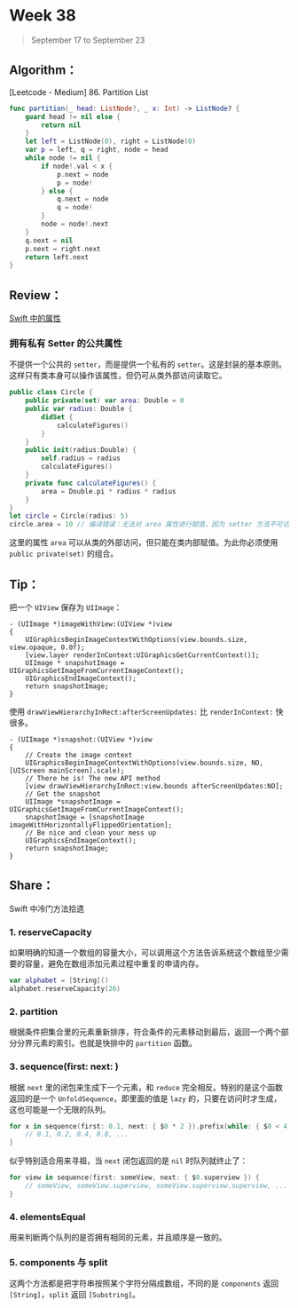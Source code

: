 # Week 38

> September 17 to September 23

## Algorithm：
[Leetcode - Medium] 86. Partition List

```swift
func partition(_ head: ListNode?, _ x: Int) -> ListNode? {
    guard head != nil else {
        return nil
    }
    let left = ListNode(0), right = ListNode(0)
    var p = left, q = right, node = head
    while node != nil {
        if node!.val < x {
            p.next = node
            p = node!
        } else {
            q.next = node
            q = node!
        }
        node = node!.next
    }
    q.next = nil
    p.next = right.next
    return left.next
}
```

## Review：

[Swift 中的属性](https://swift.gg/2018/09/18/properties-in-swift/)

### 拥有私有 Setter 的公共属性
不提供一个公共的 `setter`，而是提供一个私有的 `setter`。这是封装的基本原则。这样只有类本身可以操作该属性，但仍可从类外部访问读取它。

```swift
public class Circle {
    public private(set) var area: Double = 0
    public var radius: Double {
        didSet {
            calculateFigures()
        }
    }
    public init(radius:Double) {
        self.radius = radius
        calculateFigures()
    }
    private func calculateFigures() {
        area = Double.pi * radius * radius
    }
}
let circle = Circle(radius: 5)
circle.area = 10 // 编译错误：无法对 area 属性进行赋值，因为 setter 方法不可访问
```
这里的属性 `area` 可以从类的外部访问，但只能在类内部赋值。为此你必须使用 `public private(set)` 的组合。

## Tip：
把一个 `UIView` 保存为 `UIImage`：
```objc
- (UIImage *)imageWithView:(UIView *)view
{
    UIGraphicsBeginImageContextWithOptions(view.bounds.size, view.opaque, 0.0f);
    [view.layer renderInContext:UIGraphicsGetCurrentContext()];
    UIImage * snapshotImage = UIGraphicsGetImageFromCurrentImageContext();
    UIGraphicsEndImageContext();
    return snapshotImage;
}
```

使用 `drawViewHierarchyInRect:afterScreenUpdates:` 比 `renderInContext:` 快很多。
```objc
- (UIImage *)snapshot:(UIView *)view
{
    // Create the image context
    UIGraphicsBeginImageContextWithOptions(view.bounds.size, NO, [UIScreen mainScreen].scale);
    // There he is! The new API method
    [view drawViewHierarchyInRect:view.bounds afterScreenUpdates:NO];
    // Get the snapshot
    UIImage *snapshotImage = UIGraphicsGetImageFromCurrentImageContext();
    snapshotImage = [snapshotImage imageWithHorizontallyFlippedOrientation];
    // Be nice and clean your mess up
    UIGraphicsEndImageContext();
    return snapshotImage;
}
```

## Share：

Swift 中冷门方法拾遗

### 1. reserveCapacity
如果明确的知道一个数组的容量大小，可以调用这个方法告诉系统这个数组至少需要的容量，避免在数组添加元素过程中重复的申请内存。
```swift
var alphabet = [String]()
alphabet.reserveCapacity(26)
```

### 2. partition
根据条件把集合里的元素重新排序，符合条件的元素移动到最后，返回一个两个部分分界元素的索引。也就是快排中的 `partition` 函数。

### 3. sequence(first: next: )
根据 `next` 里的闭包来生成下一个元素，和 `reduce` 完全相反。特别的是这个函数返回的是一个 `UnfoldSequence`，即里面的值是 `lazy` 的，只要在访问时才生成，这也可能是一个无限的队列。
```swift
for x in sequence(first: 0.1, next: { $0 * 2 }).prefix(while: { $0 < 4 }) {
    // 0.1, 0.2, 0.4, 0.8, ...
}
```
似乎特别适合用来寻祖，当 `next` 闭包返回的是 `nil` 时队列就终止了：
```swift
for view in sequence(first: someView, next: { $0.superview }) {
    // someView, someView.superview, someView.superview.superview, ...
}
```

### 4. elementsEqual
用来判断两个队列的是否拥有相同的元素，并且顺序是一致的。

### 5. components 与 split
这两个方法都是把字符串按照某个字符分隔成数组，不同的是 `components` 返回 `[String]`，`split` 返回 `[Substring]`。
